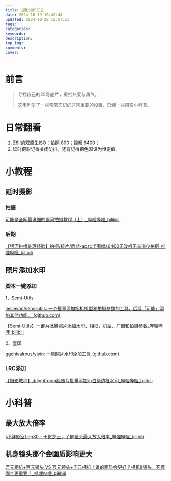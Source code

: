 ```yaml
---
title: 摄影知识汇总
date: 2024-10-19 10:42:44
updated: 2024-10-28 15:57:21
tags:
categories:
keywords:
description:
top_img:
comments:
cover:
---
```


# 前言

> 寻找自己的25号底片，重拾热爱与勇气。
>
> 这里列举了一些常常忘记的非常重要的设置，已经一些摄影小科普。

# 日常翻看

1. Z6II的双原生ISO：拍照 800；视频 6400；
2. 延时摄影记得关闭防抖，还有记得把色温设为恒定值。

# 小教程

## 延时摄影

### 拍摄

[可能是全网最详细的银河拍摄教程（上）_哔哩哔哩_bilibili](https://www.bilibili.com/video/BV1ty4y1778v/?spm_id_from=333.999.0.0&vd_source=851eb39e369398dfd488218128ad07b6)

### 后期

[【银河拱桥处理经验】拍摄/接片/后期-apsc半画幅a6400无改机无赤道仪拍摄_哔哩哔哩_bilibili](https://www.bilibili.com/video/BV1Lh4y1Z7Pk/?spm_id_from=333.999.0.0&vd_source=851eb39e369398dfd488218128ad07b6)

## 照片添加水印

### 脚本一键添加

1、Semi-Utils

[leslievan/semi-utils: 一个批量添加相机机型和拍摄参数的工具，后续「可能」添加其他功能。 (github.com)](https://github.com/leslievan/semi-utils)

[【Semi-Utils】一键为批量照片添加水印、相框，机型、厂商和拍摄参数_哔哩哔哩_bilibili](https://www.bilibili.com/video/BV11A411U7Kn/?spm_id_from=333.999.0.0&vd_source=851eb39e369398dfd488218128ad07b6)

2、壹印

[ggchivalrous/yiyin: 一款照片水印添加工具 (github.com)](https://github.com/ggchivalrous/yiyin)

### LRC添加

[【摄影教程】用lightroom给照片批量添加小白条边框水印_哔哩哔哩_bilibili](https://www.bilibili.com/video/BV1hy42187Fn/?spm_id_from=333.337.search-card.all.click&vd_source=851eb39e369398dfd488218128ad07b6)

# 小科普

## 最大放大倍率

[[小鲜影室\] ep30 - 干货芝士，了解镜头最大放大倍率_哔哩哔哩_bilibili](https://www.bilibili.com/video/BV1z4411B7rE/?spm_id_from=333.999.0.0&vd_source=851eb39e369398dfd488218128ad07b6)

## 机身镜头那个会画质影响更大

[万元相机+百元镜头 VS 万元镜头+千元相机！谁的画质会更好？相机&镜头，究竟哪个更重要？_哔哩哔哩_bilibili](https://www.bilibili.com/video/BV1ji1aYBEVJ/?spm_id_from=333.1007.tianma.1-2-2.click&vd_source=851eb39e369398dfd488218128ad07b6)
